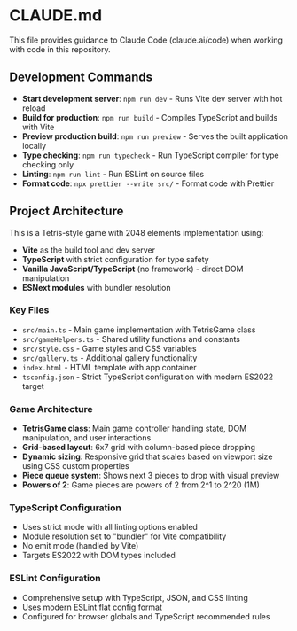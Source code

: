 # CLAUDE.md

This file provides guidance to Claude Code (claude.ai/code) when working with code in this repository.

## Development Commands

- **Start development server**: `npm run dev` - Runs Vite dev server with hot reload
- **Build for production**: `npm run build` - Compiles TypeScript and builds with Vite
- **Preview production build**: `npm run preview` - Serves the built application locally
- **Type checking**: `npm run typecheck` - Run TypeScript compiler for type checking only
- **Linting**: `npm run lint` - Run ESLint on source files
- **Format code**: `npx prettier --write src/` - Format code with Prettier

## Project Architecture

This is a Tetris-style game with 2048 elements implementation using:

- **Vite** as the build tool and dev server
- **TypeScript** with strict configuration for type safety
- **Vanilla JavaScript/TypeScript** (no framework) - direct DOM manipulation
- **ESNext modules** with bundler resolution

### Key Files
- `src/main.ts` - Main game implementation with TetrisGame class
- `src/gameHelpers.ts` - Shared utility functions and constants
- `src/style.css` - Game styles and CSS variables
- `src/gallery.ts` - Additional gallery functionality
- `index.html` - HTML template with app container
- `tsconfig.json` - Strict TypeScript configuration with modern ES2022 target

### Game Architecture
- **TetrisGame class**: Main game controller handling state, DOM manipulation, and user interactions
- **Grid-based layout**: 6x7 grid with column-based piece dropping
- **Dynamic sizing**: Responsive grid that scales based on viewport size using CSS custom properties
- **Piece queue system**: Shows next 3 pieces to drop with visual preview
- **Powers of 2**: Game pieces are powers of 2 from 2^1 to 2^20 (1M)

### TypeScript Configuration
- Uses strict mode with all linting options enabled
- Module resolution set to "bundler" for Vite compatibility
- No emit mode (handled by Vite)
- Targets ES2022 with DOM types included

### ESLint Configuration
- Comprehensive setup with TypeScript, JSON, and CSS linting
- Uses modern ESLint flat config format
- Configured for browser globals and TypeScript recommended rules